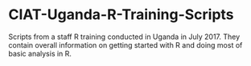 # CIAT-Uganda-R-Training-Scripts
Scripts from a staff R training conducted in Uganda in July 2017.
They contain overall information on getting started with R and doing most of basic analysis in R.
